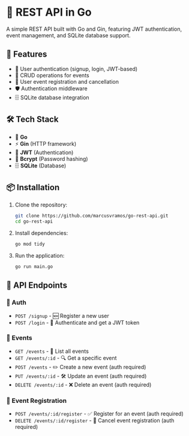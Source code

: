 # 🚀 REST API in Go

A simple REST API built with Go and Gin, featuring JWT authentication, event management, and SQLite database support.

## 🌟 Features
- 🔑 User authentication (signup, login, JWT-based)
- 📅 CRUD operations for events
- 📝 User event registration and cancellation
- 🛡️ Authentication middleware
- 🗄️ SQLite database integration

## 🛠️ Tech Stack
- 🐹 **Go**
- ⚡ **Gin** (HTTP framework)
- 🔐 **JWT** (Authentication)
- 🔑 **Bcrypt** (Password hashing)
- 🗄️ **SQLite** (Database)

## 📦 Installation

1. Clone the repository:
   ```sh
   git clone https://github.com/marcusvramos/go-rest-api.git
   cd go-rest-api
   ```

2. Install dependencies:
   ```sh
   go mod tidy
   ```

3. Run the application:
   ```sh
   go run main.go
   ```

## 📡 API Endpoints

### 🔐 Auth
- `POST /signup` - 🆕 Register a new user
- `POST /login` - 🔑 Authenticate and get a JWT token

### 📅 Events
- `GET /events` - 📜 List all events
- `GET /events/:id` - 🔍 Get a specific event
- `POST /events` - ✏️ Create a new event (auth required)
- `PUT /events/:id` - 🛠️ Update an event (auth required)
- `DELETE /events/:id` - ❌ Delete an event (auth required)

### 📝 Event Registration
- `POST /events/:id/register` - ✅ Register for an event (auth required)
- `DELETE /events/:id/register` - 🔄 Cancel event registration (auth required)

